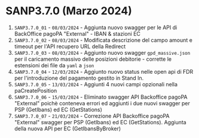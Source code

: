 # SANP3.7.0 (Marzo 2024)
1. `SANP3.7.0_01` - `08/03/2024` - Aggiunta nuovo swagger per le API di BackOffice pagoPA "External" - IBAN & stazioni EC
2. `SANP3.7.0_02` - `08/03/2024` - Modificata descrizione del campo amount e timeout per l'API recupero URL della Redirect
3. `SANP3.7.0_03` - `08/03/2024` - Aggiunto nuovo swagger `gpd_massive.json` per il caricamento massivo delle posizioni debitorie - corrette le estensioni dei file da `yaml` a `json`
4. `SANP3.7.0_04` - `12/03/2024` - Aggiunto nuovo status nelle open api di FDR per l'introduzione del pagamento gestito in Stand In.
5. `SANP3.7.0_05` - `13/03/2024` - Aggiunti 4 nuovi campi opzionali nella paCreatePosition
6. `SANP3.7.0_06` - `15/03/2024` - Eliminato swagger API Backoffice pagoPA "External" poichè conteneva errori ed aggiunti i due nuovi swagger per PSP (GetIbans) ed EC (GetStations)
7. `SANP3.7.0_07` - `21/03/2024` - Correzione API Backoffice pagoPA "External" swagger per PSP (GetIbans) ed EC (GetStations). Aggiunta della nuova API per EC (GetIbansByBroker)
